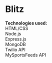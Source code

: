 # Blitz
<b>Technologies used:</b>
<br>
HTML/CSS
<br>
Node.js
<br>
Express.js
<br>
MongoDB
<br>
Twilio API
<br>
MySportsFeeds API
<br>
